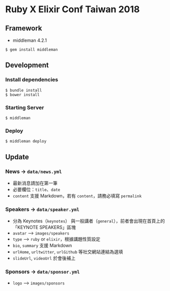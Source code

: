 Ruby X Elixir Conf Taiwan 2018
===

## Framework

- middleman 4.2.1
```
$ gem install middleman

```

## Development

### Install dependencies
```
$ bundle install
$ bower install
```

### Starting Server
```
$ middleman
```

### Deploy
```
$ middleman deploy
```

## Update

### News -> `data/news.yml`
- 最新消息請加在第一筆
- 必要欄位：`title`、`date`
- `content` 支援 Markdown，若有 `content`，請務必填寫 `permalink`

### Speakers -> `data/speaker.yml`
- 分為 Keynotes（`keynotes`） 與一般講者（`general`），前者會出現在首頁上的「KEYNOTE SPEAKERS」區塊
- `avatar` --> `images/speakers`
- `type` --> `ruby` or `elixir`，根據講題性質設定
- `bio`, `summary` 支援 Markdown
- `urlHome`, `urltwitter`, `urlGithub` 等社交網站連結為選填
- `slideUrl`, `videoUrl` 於會後補上

### Sponsors -> `data/sponsor.yml`
- `logo` --> `images/sponsors`